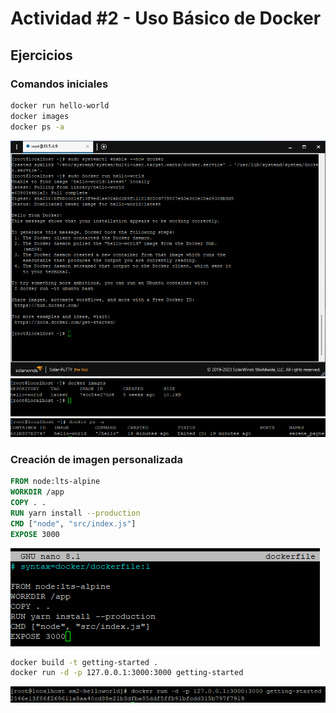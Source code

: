 
# Actividad #2 - Uso Básico de Docker

## Ejercicios
### Comandos iniciales
```bash
docker run hello-world
docker images
docker ps -a
```
![Running Hello World Image](/Docker/.imgs/Act-1/Fig3.png)
![Docker Images](/Docker/.imgs/Act-2/Fig1.png)
![Docker ps -a](/Docker/.imgs/Act-2/Fig2.png)

### Creación de imagen personalizada
```dockerfile
FROM node:lts-alpine
WORKDIR /app
COPY . .
RUN yarn install --production
CMD ["node", "src/index.js"]
EXPOSE 3000
```
![Dockerfile](/Docker/.imgs/Act-2/Fig3.png)
```bash
docker build -t getting-started .
docker run -d -p 127.0.0.1:3000:3000 getting-started
```
![Docker run](/Docker/.imgs/Act-2/Fig5.png)
